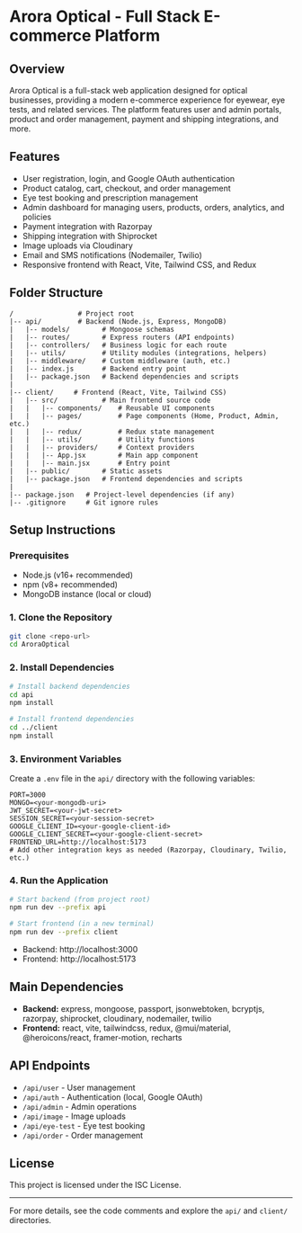 # Arora Optical - Full Stack E-commerce Platform

## Overview
Arora Optical is a full-stack web application designed for optical businesses, providing a modern e-commerce experience for eyewear, eye tests, and related services. The platform features user and admin portals, product and order management, payment and shipping integrations, and more.

## Features
- User registration, login, and Google OAuth authentication
- Product catalog, cart, checkout, and order management
- Eye test booking and prescription management
- Admin dashboard for managing users, products, orders, analytics, and policies
- Payment integration with Razorpay
- Shipping integration with Shiprocket
- Image uploads via Cloudinary
- Email and SMS notifications (Nodemailer, Twilio)
- Responsive frontend with React, Vite, Tailwind CSS, and Redux

## Folder Structure
```
/                # Project root
|-- api/         # Backend (Node.js, Express, MongoDB)
|   |-- models/        # Mongoose schemas
|   |-- routes/        # Express routers (API endpoints)
|   |-- controllers/   # Business logic for each route
|   |-- utils/         # Utility modules (integrations, helpers)
|   |-- middleware/    # Custom middleware (auth, etc.)
|   |-- index.js       # Backend entry point
|   |-- package.json   # Backend dependencies and scripts
|
|-- client/     # Frontend (React, Vite, Tailwind CSS)
|   |-- src/           # Main frontend source code
|   |   |-- components/    # Reusable UI components
|   |   |-- pages/         # Page components (Home, Product, Admin, etc.)
|   |   |-- redux/         # Redux state management
|   |   |-- utils/         # Utility functions
|   |   |-- providers/     # Context providers
|   |   |-- App.jsx        # Main app component
|   |   |-- main.jsx       # Entry point
|   |-- public/        # Static assets
|   |-- package.json   # Frontend dependencies and scripts
|
|-- package.json   # Project-level dependencies (if any)
|-- .gitignore     # Git ignore rules
```

## Setup Instructions

### Prerequisites
- Node.js (v16+ recommended)
- npm (v8+ recommended)
- MongoDB instance (local or cloud)

### 1. Clone the Repository
```bash
git clone <repo-url>
cd AroraOptical
```

### 2. Install Dependencies
```bash
# Install backend dependencies
cd api
npm install

# Install frontend dependencies
cd ../client
npm install
```

### 3. Environment Variables
Create a `.env` file in the `api/` directory with the following variables:
```
PORT=3000
MONGO=<your-mongodb-uri>
JWT_SECRET=<your-jwt-secret>
SESSION_SECRET=<your-session-secret>
GOOGLE_CLIENT_ID=<your-google-client-id>
GOOGLE_CLIENT_SECRET=<your-google-client-secret>
FRONTEND_URL=http://localhost:5173
# Add other integration keys as needed (Razorpay, Cloudinary, Twilio, etc.)
```

### 4. Run the Application
```bash
# Start backend (from project root)
npm run dev --prefix api

# Start frontend (in a new terminal)
npm run dev --prefix client
```

- Backend: http://localhost:3000
- Frontend: http://localhost:5173

## Main Dependencies
- **Backend:** express, mongoose, passport, jsonwebtoken, bcryptjs, razorpay, shiprocket, cloudinary, nodemailer, twilio
- **Frontend:** react, vite, tailwindcss, redux, @mui/material, @heroicons/react, framer-motion, recharts

## API Endpoints
- `/api/user` - User management
- `/api/auth` - Authentication (local, Google OAuth)
- `/api/admin` - Admin operations
- `/api/image` - Image uploads
- `/api/eye-test` - Eye test booking
- `/api/order` - Order management

## License
This project is licensed under the ISC License.

---

For more details, see the code comments and explore the `api/` and `client/` directories. 